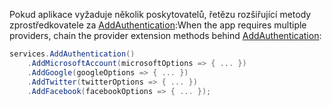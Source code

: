 <span data-ttu-id="18855-101">Pokud aplikace vyžaduje několik poskytovatelů, řetězu rozšiřující metody zprostředkovatele za [AddAuthentication](/dotnet/api/microsoft.extensions.dependencyinjection.authenticationservicecollectionextensions.addauthentication):</span><span class="sxs-lookup"><span data-stu-id="18855-101">When the app requires multiple providers, chain the provider extension methods behind [AddAuthentication](/dotnet/api/microsoft.extensions.dependencyinjection.authenticationservicecollectionextensions.addauthentication):</span></span>

```csharp
services.AddAuthentication()
    .AddMicrosoftAccount(microsoftOptions => { ... })
    .AddGoogle(googleOptions => { ... })
    .AddTwitter(twitterOptions => { ... })
    .AddFacebook(facebookOptions => { ... });
```
